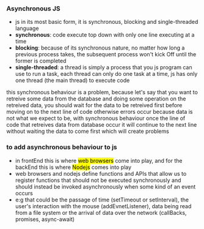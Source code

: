 ### Asynchronous JS
- js in its most basic form, it is synchronous, blocking and single-threaded language
- **synchronous**: code execute top down with only one line executing at a time
- **blocking**: because of its synchronous nature, no matter how long a previous process takes, the subsequent process won't kick Off until the former is completed
- **single-threaded**: a thread is simply a process that you js program can use to run a task, each thread can only do one task at a time, js has only one thread (the main thread) to execute code

this synchronous behaviour is a problem, because let's say that you want to retreive some data from the database and doing some operation on the retreived data, you should wait for the data to be retreived first before moving on to the next line of code otherwise errors occur because data is not what we expect to be, with synchronous behaviour once the line of code that retreives data from database occur it will continue to the next line without waiting the data to come first which will create problems 

### **to add asynchronous behaviour to js**

- in frontEnd this is where <mark>web browsers</mark> come into play, and for the backEnd this is where <mark>Nodejs</mark> comes into play
- web browsers and nodejs define functions and APIs that allow us to register functions that should not be executed synchronously and should instead be invoked asynchronously when some kind of an event occurs
- e:g that could be the passage of time (setTimeout or setInterval), the user's interaction with the mouse (addEvnetListener), data being read from a file system or the arrival of data over the network (callBacks, promises, async-await)